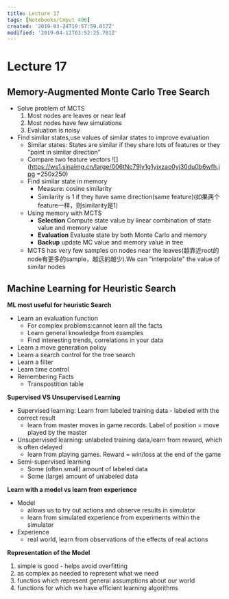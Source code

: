 ```yaml
---
title: Lecture 17
tags: [Notebooks/Cmput 496]
created: '2019-03-24T19:57:59.017Z'
modified: '2019-04-11T03:52:25.781Z'
---
```


# Lecture 17 
## Memory-Augmented Monte Carlo Tree Search
  * Solve problem of MCTS
    1. Most nodes are leaves or near leaf
    2. Most nodes have few simulations
    3. Evaluation is noisy
  * Find similar states,use values of similar states to improve evaluation
    * Similar states: States are similar if they share lots of features or they "point in similar direction"
    * Compare two feature vectors
    ![](https://ws1.sinaimg.cn/large/006tNc79ly1g1yjxzao0yj30du0b6wfh.jpg =250x250)
    * Find similar state in memory
      * Measure: cosine similarity
      * Similarity is 1 if they have same direction(same feature)(如果两个feature一样，则similarity是1)
    * Using memory with MCTS
      * **Selection** Compute state value by linear combination of state value and memory value
      * **Evaluation** Evaluate state by both Monte Carlo and memory
      * **Backup** update MC value and memory value in tree
    * MCTS has very few samples on nodes near the leaves(越靠近root的node有更多的sample，越远的越少).We can "interpolate" the value of similar nodes

## Machine Learning for Heuristic Search
**ML most useful for heuristic Search**
  * Learn an evaluation function
    * For complex problems:cannot learn all the facts
    * Learn general knowledge from examples
    * Find interesting trends, correlations in your data
  * Learn a move generation policy
  * Learn a search control for the tree search
  * Learn a filter
  * Learn time control
  * Remembering Facts
    * Transpostition table

**Supervised VS Unsupervised Learning**
  * Supervised learning: Learn from labeled training data - labeled with the correct result
    * learn from master moves in game records. Label of position = move played by the master
  * Unsupervised learning: unlabeled training data,learn from reward, which is often delayed
    * learn from playing games. Reward = win/loss at the end of the game
  * Semi-supervised learning
    * Some (often small) amount of labeled data
    * Some (large) amount of unlabeled data

**Learn with a model vs learn from experience**
  * Model
    * allows us to try out actions and observe results in simulator
    * learn from simulated experience from experiments within the simulator
  * Experience
    * real world, learn from observations of the effects of real actions

**Representation of the Model**
  1. simple is good - helps avoid overfitting
  2. as complex as needed to represent what we need
  3. functios which represent general assumptions about our world
  4. functions for which we have efficient learning algorithms








